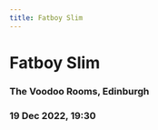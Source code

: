```yaml
---
title: Fatboy Slim
---
```


# Fatboy Slim

### The Voodoo Rooms, Edinburgh

### 19 Dec 2022, 19:30
